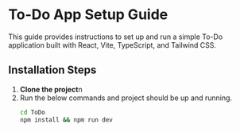 # To-Do App Setup Guide

This guide provides instructions to set up and run a simple To-Do application built with React, Vite, TypeScript, and Tailwind CSS.

## Installation Steps

1. **Clone the project**n
2. Run the below commands and project should be up and running.
   ```sh
   cd ToDo
   npm install && npm run dev
    
